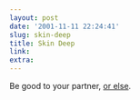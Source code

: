 ```yaml
---
layout: post
date: '2001-11-11 22:24:41'
slug: skin-deep
title: Skin Deep
link: 
extra: 
---
```


Be good to your partner, [or else](http://dailynews.yahoo.com/h/nm/20011109/od/skinned_dc.html).